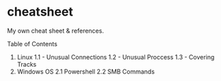 # cheatsheet
My own cheat sheet & references.

Table of Contents

1.  Linux
  1.1 - Unusual Connections
  1.2 - Unusual Proccess
  1.3 - Covering Tracks
2.  Windows OS
  2.1 Powershell
  2.2 SMB Commands
  
